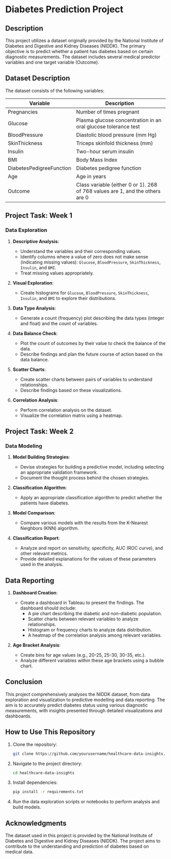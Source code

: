 # Diabetes Prediction Project

## Description

This project utilizes a dataset originally provided by the National Institute of Diabetes and Digestive and Kidney Diseases (NIDDK). The primary objective is to predict whether a patient has diabetes based on certain diagnostic measurements. The dataset includes several medical predictor variables and one target variable (Outcome).

## Dataset Description

The dataset consists of the following variables:

| Variable                  | Description |
|---------------------------|-------------|
| Pregnancies               | Number of times pregnant |
| Glucose                   | Plasma glucose concentration in an oral glucose tolerance test |
| BloodPressure             | Diastolic blood pressure (mm Hg) |
| SkinThickness             | Triceps skinfold thickness (mm) |
| Insulin                   | Two-hour serum insulin |
| BMI                       | Body Mass Index |
| DiabetesPedigreeFunction  | Diabetes pedigree function |
| Age                       | Age in years |
| Outcome                   | Class variable (either 0 or 1). 268 of 768 values are 1, and the others are 0 |

## Project Task: Week 1

### Data Exploration

1. **Descriptive Analysis**:
   - Understand the variables and their corresponding values.
   - Identify columns where a value of zero does not make sense (indicating missing values): `Glucose`, `BloodPressure`, `SkinThickness`, `Insulin`, and `BMI`.
   - Treat missing values appropriately.

2. **Visual Exploration**:
   - Create histograms for `Glucose`, `BloodPressure`, `SkinThickness`, `Insulin`, and `BMI` to explore their distributions.

3. **Data Type Analysis**:
   - Generate a count (frequency) plot describing the data types (integer and float) and the count of variables.

4. **Data Balance Check**:
   - Plot the count of outcomes by their value to check the balance of the data.
   - Describe findings and plan the future course of action based on the data balance.

5. **Scatter Charts**:
   - Create scatter charts between pairs of variables to understand relationships.
   - Describe findings based on these visualizations.

6. **Correlation Analysis**:
   - Perform correlation analysis on the dataset.
   - Visualize the correlation matrix using a heatmap.

## Project Task: Week 2

### Data Modeling

1. **Model Building Strategies**:
   - Devise strategies for building a predictive model, including selecting an appropriate validation framework.
   - Document the thought process behind the chosen strategies.

2. **Classification Algorithm**:
   - Apply an appropriate classification algorithm to predict whether the patients have diabetes.

3. **Model Comparison**:
   - Compare various models with the results from the K-Nearest Neighbors (KNN) algorithm.

4. **Classification Report**:
   - Analyze and report on sensitivity, specificity, AUC (ROC curve), and other relevant metrics.
   - Provide detailed explanations for the values of these parameters used in the analysis.

## Data Reporting

1. **Dashboard Creation**:
   - Create a dashboard in Tableau to present the findings. The dashboard should include:
     - A pie chart describing the diabetic and non-diabetic population.
     - Scatter charts between relevant variables to analyze relationships.
     - Histogram or frequency charts to analyze data distribution.
     - A heatmap of the correlation analysis among relevant variables.

2. **Age Bracket Analysis**:
   - Create bins for age values (e.g., 20-25, 25-30, 30-35, etc.).
   - Analyze different variables within these age brackets using a bubble chart.

## Conclusion

This project comprehensively analyses the NIDDK dataset, from data exploration and visualization to predictive modelling and data reporting. The aim is to accurately predict diabetes status using various diagnostic measurements, with insights presented through detailed visualizations and dashboards.

## How to Use This Repository

1. Clone the repository:
   ```bash
   git clone https://github.com/yourusername/healthcare-data-insights.git
   ```

2. Navigate to the project directory:
   ```bash
   cd healthcare-data-insights
   ```

3. Install dependencies:
   ```bash
   pip install -r requirements.txt
   ```

4. Run the data exploration scripts or notebooks to perform analysis and build models.

## Acknowledgments

The dataset used in this project is provided by the National Institute of Diabetes and Digestive and Kidney Diseases (NIDDK). The project aims to contribute to the understanding and prediction of diabetes based on medical data.
